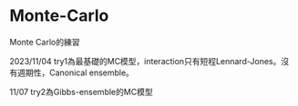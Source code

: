 # Monte-Carlo
Monte Carlo的練習

2023/11/04
try1為最基礎的MC模型，interaction只有短程Lennard-Jones。沒有週期性，Canonical ensemble。

11/07
try2為Gibbs-ensemble的MC模型

